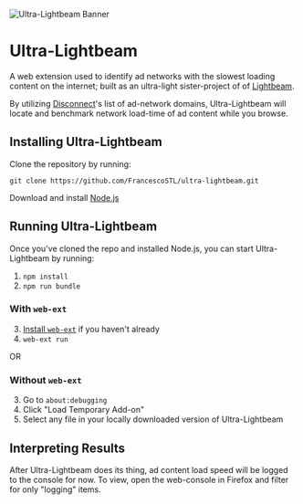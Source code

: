 ![Ultra-Lightbeam Banner](https://cloud.githubusercontent.com/assets/9794516/17311436/345a3c22-5800-11e6-8aec-ee0644d7023d.png)

# Ultra-Lightbeam
A web extension used to identify ad networks with the slowest loading content on the internet; built as an ultra-light sister-project of of [Lightbeam](https://github.com/mozilla/lightbeam). 

By utilizing [Disconnect](https://disconnect.me/)'s list of ad-network domains, Ultra-Lightbeam will locate and benchmark network load-time of ad content while you browse.

## Installing Ultra-Lightbeam

Clone the repository by running:

```
git clone https://github.com/FrancescoSTL/ultra-lightbeam.git
```

Download and install [Node.js](https://nodejs.org/en/download/)

## Running Ultra-Lightbeam

Once you've cloned the repo and installed Node.js, you can start Ultra-Lightbeam by running:

1. `npm install`
2. `npm run bundle`

### With `web-ext`

3. [Install `web-ext`](https://github.com/mozilla/web-ext/#documentation) if
   you haven't already
4. `web-ext run`

OR

### Without `web-ext`

3. Go to `about:debugging`
4. Click "Load Temporary Add-on"
5. Select any file in your locally downloaded version of Ultra-Lightbeam


## Interpreting Results

After Ultra-Lightbeam does its thing, ad content load speed will be logged to the console for now. To view, open the web-console in Firefox and filter for only "logging" items.
